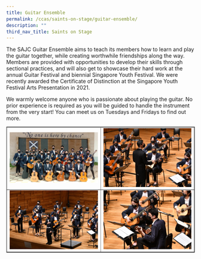 ```yaml
---
title: Guitar Ensemble
permalink: /ccas/saints-on-stage/guitar-ensemble/
description: ""
third_nav_title: Saints on Stage
---
```

<p>The SAJC Guitar Ensemble aims to teach its members how to learn and play the guitar together, while creating worthwhile friendships along the way. Members are provided with opportunities to develop their skills through sectional practices, and will also get to showcase their hard work at the annual Guitar Festival and biennial Singapore Youth Festival. We were recently awarded the Certificate of Distinction at the Singapore Youth Festival Arts Presentation in 2021.</p>
<p>We warmly welcome anyone who is passionate about playing the guitar. No prior experience is required as you will be guided to handle the instrument from the very start! You can meet us on Tuesdays and Fridays to find out more.</p>
<table style="border-collapse: collapse; width: 100%;" border="1">
<tbody>
<tr>
<td style="width: 50%;"><img src="/images/ge1.jpg"></td>
<td style="width: 50%;"><img src="/images/ge2.jpg"></td>
</tr>
<tr>
<td style="width: 50%;"><img src="/images/ge3.jpg"></td>
<td style="width: 50%;"><img src="/images/ge4.jpg"></td>
</tr>
</tbody>
</table>